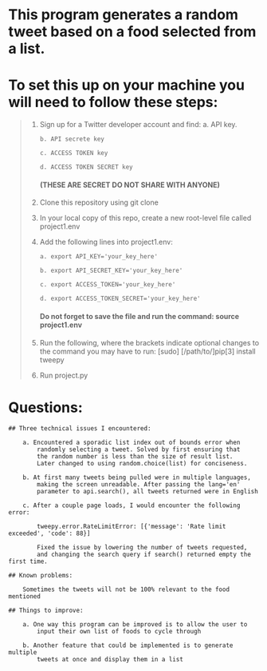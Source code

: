 # This program generates a random tweet based on a food selected from a list.

# To set this up on your machine you will need to follow these steps:

>1. Sign up for a Twitter developer account and find:
>        a. API key.      
>        
>        b. API secrete key
>        
>        c. ACCESS TOKEN key
>        
>        d. ACCESS TOKEN SECRET key  
>
>    #### **(THESE ARE SECRET DO NOT SHARE WITH ANYONE)**
>                
>2. Clone this repository using git clone
>3. In your local copy of this repo, create a new root-level file called project1.env
>4. Add the following lines into project1.env:
>        
>        a. export API_KEY='your_key_here'
>        
>        b. export API_SECRET_KEY='your_key_here'
>        
>        c. export ACCESS_TOKEN='your_key_here'
>            
>        d. export ACCESS_TOKEN_SECRET='your_key_here'
>                
>    #### **Do not forget to save the file and run the command: source project1.env**
>    
>5. Run the following, where the brackets indicate optional changes to the command you may have to run:
>    [sudo] [/path/to/]pip[3] install tweepy
>
>6. Run project.py


# Questions:

    ## Three technical issues I encountered:
            
        a. Encountered a sporadic list index out of bounds error when 
            randomly selecting a tweet. Solved by first ensuring that  
            the random number is less than the size of result list. 
            Later changed to using random.choice(list) for conciseness.
        
        b. At first many tweets being pulled were in multiple languages, 
            making the screen unreadable. After passing the lang='en' 
            parameter to api.search(), all tweets returned were in English
        
        c. After a couple page loads, I would encounter the following error: 
        
            tweepy.error.RateLimitError: [{'message': 'Rate limit exceeded', 'code': 88}]
        
            Fixed the issue by lowering the number of tweets requested, 
            and changing the search query if search() returned empty the first time.
        
    ## Known problems:
            
        Sometimes the tweets will not be 100% relevant to the food mentioned
        
    ## Things to improve:
            
        a. One way this program can be improved is to allow the user to 
            input their own list of foods to cycle through
            
        b. Another feature that could be implemented is to generate multiple 
            tweets at once and display them in a list